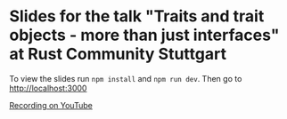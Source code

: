 # Slides for the talk "Traits and trait objects - more than just interfaces" at Rust Community Stuttgart

To view the slides run `npm install` and `npm run dev`. Then go to [http://localhost:3000](http://localhost:3000)

[Recording on YouTube](https://www.youtube.com/watch?v=izXf9-CTAfc)

